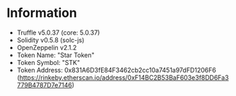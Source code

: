 # Information

* Truffle v5.0.37 (core: 5.0.37)
* Solidity v0.5.8 (solc-js)
* OpenZeppelin v2.1.2
* Token Name: "Star Token"
* Token Symbol: "STK"
* Token Address: 0x831A6D3fE84F3462cb2cc10a7451a97dFD1206F6 (https://rinkeby.etherscan.io/address/0xF14BC2B53BaF603e3f8DD6Fa3779B4787D7e7146)
